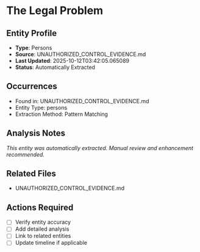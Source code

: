 # The Legal Problem

## Entity Profile
- **Type**: Persons
- **Source**: UNAUTHORIZED_CONTROL_EVIDENCE.md
- **Last Updated**: 2025-10-12T03:42:05.065089
- **Status**: Automatically Extracted

## Occurrences
- Found in: UNAUTHORIZED_CONTROL_EVIDENCE.md
- Entity Type: persons
- Extraction Method: Pattern Matching

## Analysis Notes
*This entity was automatically extracted. Manual review and enhancement recommended.*

## Related Files
- UNAUTHORIZED_CONTROL_EVIDENCE.md

## Actions Required
- [ ] Verify entity accuracy
- [ ] Add detailed analysis
- [ ] Link to related entities
- [ ] Update timeline if applicable
